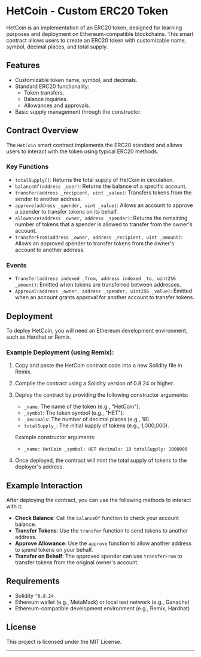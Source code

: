 # HetCoin - Custom ERC20 Token

HetCoin is an implementation of an ERC20 token, designed for learning purposes and deployment on Ethereum-compatible blockchains. This smart contract allows users to create an ERC20 token with customizable name, symbol, decimal places, and total supply.

## Features

- Customizable token name, symbol, and decimals.
- Standard ERC20 functionality:
  - Token transfers.
  - Balance inquiries.
  - Allowances and approvals.
- Basic supply management through the constructor.

## Contract Overview

The `HetCoin` smart contract implements the ERC20 standard and allows users to interact with the token using typical ERC20 methods.

### Key Functions

- `totalSupply()`: Returns the total supply of HetCoin in circulation.
- `balanceOf(address _user)`: Returns the balance of a specific account.
- `transfer(address _recipient, uint _value)`: Transfers tokens from the sender to another address.
- `approve(address _spender, uint _value)`: Allows an account to approve a spender to transfer tokens on its behalf.
- `allowance(address _owner, address _spender)`: Returns the remaining number of tokens that a spender is allowed to transfer from the owner's account.
- `transferFrom(address _owner, address _recipient, uint _amount)`: Allows an approved spender to transfer tokens from the owner's account to another address.

### Events

- `Transfer(address indexed _from, address indexed _to, uint256 _amount)`: Emitted when tokens are transferred between addresses.
- `Approval(address _owner, address _spender, uint256 _value)`: Emitted when an account grants approval for another account to transfer tokens.

## Deployment

To deploy HetCoin, you will need an Ethereum development environment, such as Hardhat or Remix.

### Example Deployment (using Remix):

1. Copy and paste the HetCoin contract code into a new Solidity file in Remix.
2. Compile the contract using a Solidity version of 0.8.24 or higher.
3. Deploy the contract by providing the following constructor arguments:
   - `_name`: The name of the token (e.g., "HetCoin").
   - `_symbol`: The token symbol (e.g., "HET").
   - `_decimals`: The number of decimal places (e.g., 18).
   - `totalSupply_`: The initial supply of tokens (e.g., 1,000,000).

   Example constructor arguments:
   - `_name: HetCoin _symbol: HET decimals: 18 totalSupply: 1000000`

   
4. Once deployed, the contract will mint the total supply of tokens to the deployer's address.

## Example Interaction

After deploying the contract, you can use the following methods to interact with it:

- **Check Balance**: Call the `balanceOf` function to check your account balance.
- **Transfer Tokens**: Use the `transfer` function to send tokens to another address.
- **Approve Allowance**: Use the `approve` function to allow another address to spend tokens on your behalf.
- **Transfer on Behalf**: The approved spender can use `transferFrom` to transfer tokens from the original owner's account.

## Requirements

- Solidity `^0.8.24`
- Ethereum wallet (e.g., MetaMask) or local test network (e.g., Ganache)
- Ethereum-compatible development environment (e.g., Remix, Hardhat)

## License

This project is licensed under the MIT License.

---
